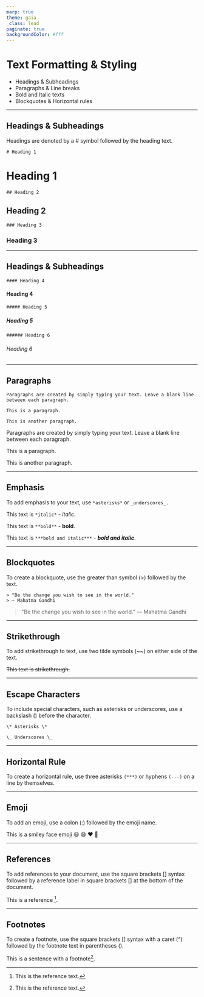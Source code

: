 ```yaml
---
marp: true
theme: gaia
_class: lead
paginate: true
backgroundColor: #fff
---
```

<!--- 
- Headings and subheadings
- Paragraphs and line breaks
- Bold and italic text
- Blockquotes and horizontal rules

-->

# **Text Formatting & Styling**

- Headings & Subheadings
- Paragraphs & Line breaks
- Bold and Italic texts
- Blockquotes & Horizontal rules 

---

## Headings & Subheadings
Headings are denoted by a # symbol followed by the heading text.

`# Heading 1`
# Heading 1
`## Heading 2`
## Heading 2
`### Heading 3`
### Heading 3

---

## Headings & Subheadings

`#### Heading 4`  
#### Heading 4
`##### Heading 5`
##### Heading 5
`###### Heading 6`
###### Heading 6

---

## Paragraphs
```
Paragraphs are created by simply typing your text. Leave a blank line between each paragraph.

This is a paragraph. 

This is another paragraph.
```
Paragraphs are created by simply typing your text. Leave a blank line between each paragraph.

This is a paragraph. 

This is another paragraph.

---
## Emphasis


To add emphasis to your text, use `*asterisks*` or `_underscores_.`

This text is `*italic*` - *italic*.

This text is `**bold**` - **bold**.

This text is `***bold and italic***` - ***bold and italic***.

---
## Blockquotes

To create a blockquote, use the greater than symbol (>) followed by the text.

```
> "Be the change you wish to see in the world." 
> ― Mahatma Gandhi
```
> "Be the change you wish to see in the world." 
> ― Mahatma Gandhi

---

## Strikethrough

To add strikethrough to text, use two tilde symbols (~~) on either side of the text.

~~This text is strikethrough.~~



 
---

## Escape Characters

To include special characters, such as asterisks or underscores, use a backslash (\) before the character.
```
\* Asterisks \*
```
```
\_ Underscores \_
```

---

## Horizontal Rule


To create a horizontal rule, use three asterisks `(***)` or hyphens `(---)` on a line by themselves.

---

## Emoji

To add an emoji, use a colon (:) followed by the emoji name.

This is a smiley face emoji :smiley: :smile: :heart: :rocket:

---


## References

To add references to your document, use the square brackets [] syntax followed by a reference label in square brackets [] at the bottom of the document.

This is a reference [^1].

[^1]: This is the reference text.

---
 

## Footnotes

To create a footnote, use the square brackets [] syntax with a caret (^) followed by the footnote text in parentheses ().

This is a sentence with a footnote[^1].

[^1]: This is the footnote text.

 
